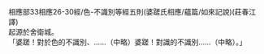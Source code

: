 相應部33相應26-30經/色-不識別等經五則(婆蹉氏相應/蘊篇/如來記說)(莊春江譯)  
起源於舍衛城。  
「婆蹉！對於色的不識別、……（中略）婆蹉！對識的不識別……（中略）。」  
  
  
